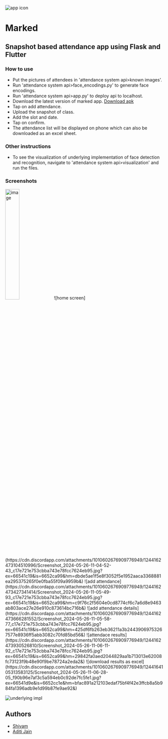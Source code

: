 ![app icon](https://cdn.discordapp.com/attachments/1010602676909776949/1244162870074146846/icons.png?ex=66541c77&is=6652caf7&hm=d2c787ce53c09fb7255bd39e70ebcdfd8304d011aed305df1dee8f3368a36450&)
# Marked
## Snapshot based attendance app using Flask and Flutter

### How to use 
- Put the pictures of attendees in 'attendance system api>known images'.
- Run 'attendance system api>face_encodings.py' to generate face encodings.
- Run 'attendance system api>app.py' to deploy api to localhost.
- Download the latest version of marked app. [Download apk](https://github.com/aditiiixx/Marked/releases/download/Marked/Marked.apk)
- Tap on add attendance.
- Upload the snapshot of class.
- Add the slot and date.
- Tap on confirm.
- The attendance list will be displayed on phone which can also be downloaded as an excel sheet.

### Other instructions
- To see the visualization of underlying implementation of face detection and recognition, navigate to 'attendance system api>visualization' and run the files.

### Screenshots
<img src="https://cdn.discordapp.com/attachments/1010602676909776949/1244162473104510996/Screenshot_2024-05-26-11-04-52-43_c17e721e753cbba743e78fcc7624eb95.jpg?ex=66541c19&is=6652ca99&hm=dbde5ae1f5e8f3052f5e1952aaca3368881ea295375265f0e0fba55f09a9959b&" alt="image" width="30%" height="auto">
![home screen](https://cdn.discordapp.com/attachments/1010602676909776949/1244162473104510996/Screenshot_2024-05-26-11-04-52-43_c17e721e753cbba743e78fcc7624eb95.jpg?ex=66541c19&is=6652ca99&hm=dbde5ae1f5e8f3052f5e1952aaca3368881ea295375265f0e0fba55f09a9959b&) ![add attendance](https://cdn.discordapp.com/attachments/1010602676909776949/1244162473427341414/Screenshot_2024-05-26-11-05-49-93_c17e721e753cbba743e78fcc7624eb95.jpg?ex=66541c19&is=6652ca99&hm=c9f76c2f5604e0cd8774cf6c7a6d8e9463ab803ace27e26e910c873614bc716b&) ![add attendance details](https://cdn.discordapp.com/attachments/1010602676909776949/1244162473666281552/Screenshot_2024-05-26-11-05-58-77_c17e721e753cbba743e78fcc7624eb95.jpg?ex=66541c19&is=6652ca99&hm=425df6fb263eb36211a3b24439069753267577e8936ff5abb3082c70fd85bd56&) ![attendace results](https://cdn.discordapp.com/attachments/1010602676909776949/1244162473930526810/Screenshot_2024-05-26-11-06-11-92_c17e721e753cbba743e78fcc7624eb95.jpg?ex=66541c19&is=6652ca99&hm=29842fa0aed2044829aa1b713013e62008fc73123f9b48e90f9be78724a2eda2&) ![download results as excel](https://cdn.discordapp.com/attachments/1010602676909776949/1244164105313583125/Screenshot_2024-05-26-11-06-28-05_f90b96e7af3c5a594eb0c92de7fc5fe1.jpg?ex=66541d9e&is=6652cc1e&hm=bfac891a212103edaf75bf4f42e3ffcb8a5b984fa1396adb9e1d99b87fe9ae92&) 

![underlying impl](https://cdn.discordapp.com/attachments/1010602676909776949/1244164424718225460/9._result_-_final.jpg?ex=66541dea&is=6652cc6a&hm=673598ab9c2a866b843ba15fbff080e539706bcee5ac762ced7d0afb431e134e&)

## Authors
- [Shivam](https://github.com/mavihS-0)
- [Aditi Jain](https://github.com/aditiiixx)
